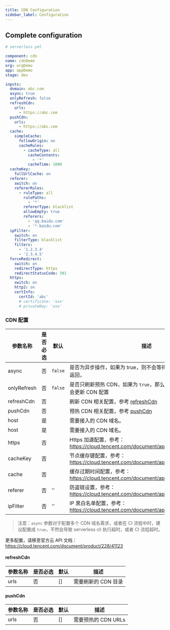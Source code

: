 ```yaml
---
title: CDN Configuration
sidebar_label: Configuration
---
```


## Complete configuration

```yml
# serverless.yml

component: cdn
name: cdnDemo
org: orgDemo
app: appDemo
stage: dev

inputs:
  domain: abc.com
  async: true
  onlyRefresh: false
  refreshCdn:
    urls:
      - https://abc.com
  pushCdn:
    urls:
      - https://abc.com
  cache:
    simpleCache:
      followOrigin: on
      cacheRules:
        - cacheType: all
          cacheContents:
            - '*'
          cacheTime: 1000
  cacheKey:
    fullUrlCache: on
  referer:
    switch: on
    refererRules:
      - ruleType: all
        rulePaths:
          - '*'
        refererType: blacklist
        allowEmpty: true
        referers:
          - 'qq.baidu.com'
          - '*.baidu.com'
  ipFilter:
    switch: on
    filterType: blacklist
    filters:
      - '1.2.3.4'
      - '2.3.4.5'
  forceRedirect:
    switch: on
    redirectType: https
    redirectStatusCode: 301
  https:
    switch: on
    http2: on
    certInfo:
      certId: 'abc'
      # certificate: 'xxx'
      # privateKey: 'xxx'
```

### CDN 配置

| 参数名称 | 是否必选 | 默认 | 描述 |
| --- | --- | --- | --- |
| async | 否 | `false` | 是否为异步操作，如果为 true，则不会等待 CDN 创建或更新成功再返回， |
| onlyRefresh | 否 | `false` | 是否只刷新预热 CDN，如果为 `true`，那么只进行刷新预热操作，不会更新 CDN 配置 |
| refreshCdn | 否 |  | 刷新 CDN 相关配置，参考 [refreshCdn](#refreshCdn) |
| pushCdn | 否 |  | 预热 CDN 相关配置，参考 [pushCdn](#pushCdn) |
| host | 是 |  | 需要接入的 CDN 域名。 |
| host | 是 |  | 需要接入的 CDN 域名。 |
| https | 否 |  | Https 加速配置，参考：https://cloud.tencent.com/document/api/228/30987#Https |
| cacheKey | 否 |  | 节点缓存键配置，参考：https://cloud.tencent.com/document/api/228/30987#CacheKey |
| cache | 否 |  | 缓存过期时间配置，参考： https://cloud.tencent.com/document/api/228/30987#Cache |
| referer | 否 | '' | 防盗链设置，参考： https://cloud.tencent.com/document/api/228/30987#Referer |
| ipFilter | 否 | '' | IP 黑白名单配置，参考： https://cloud.tencent.com/document/api/228/30987#IpFilter |

> 注意：`async` 参数对于配置多个 CDN 域名需求，或者在 CI 流程中时，建议配置成 `true`，不然会导致 serverless cli 执行超时，或者 CI 流程超时。

更多配置，请移至官方云 API 文档：https://cloud.tencent.com/document/product/228/41123

#### refreshCdn

| 参数名称 | 是否必选 | 默认 | 描述                |
| -------- | -------- | ---- | ------------------- |
| urls     | 否       | []   | 需要刷新的 CDN 目录 |

#### pushCdn

| 参数名称 | 是否必选 | 默认 | 描述                |
| -------- | -------- | ---- | ------------------- |
| urls     | 否       | []   | 需要预热的 CDN URLs |

